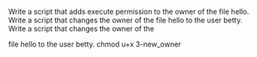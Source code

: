 Write a script that adds execute permission to the owner of the file hello.
Write a script that changes the owner of the file hello to the user betty.
Write a script that changes the owner of the

 file hello to the user betty. chmod u+x 3-new_owner
